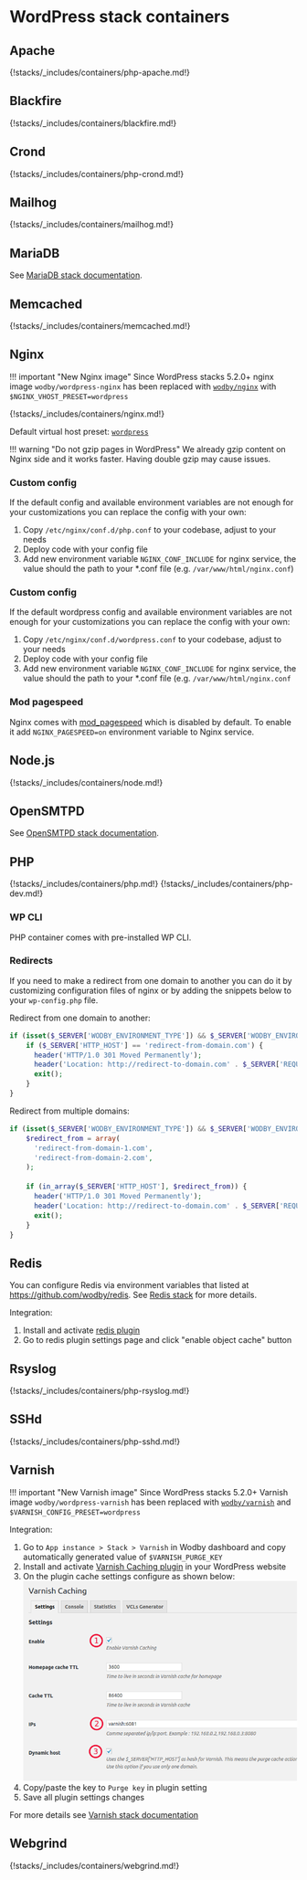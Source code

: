 # WordPress stack containers

## Apache

{!stacks/_includes/containers/php-apache.md!}

## Blackfire

{!stacks/_includes/containers/blackfire.md!}

## Crond

{!stacks/_includes/containers/php-crond.md!}

## Mailhog

{!stacks/_includes/containers/mailhog.md!}

## MariaDB

See [MariaDB stack documentation](../mariadb/index.md).

## Memcached

{!stacks/_includes/containers/memcached.md!}

## Nginx

!!! important "New Nginx image" 
    Since WordPress stacks 5.2.0+ nginx image `wodby/wordpress-nginx` has been replaced with [`wodby/nginx`](https://github.com/wodby/nginx) with `$NGINX_VHOST_PRESET=wordpress`
    
{!stacks/_includes/containers/nginx.md!}

Default virtual host preset: [`wordpress`](https://github.com/wodby/nginx/blob/master/templates/presets/wordpress.conf.tmpl)    

!!! warning "Do not gzip pages in WordPress"
    We already gzip content on Nginx side and it works faster. Having double gzip may cause issues.

### Custom config

If the default config and available environment variables are not enough for your customizations you can replace the config with your own:

1. Copy `/etc/nginx/conf.d/php.conf` to your codebase, adjust to your needs
2. Deploy code with your config file
3. Add new environment variable `NGINX_CONF_INCLUDE` for nginx service, the value should the path to your *.conf file (e.g. `/var/www/html/nginx.conf`)

### Custom config

If the default wordpress config and available environment variables are not enough for your customizations you can replace the config with your own:

1. Copy `/etc/nginx/conf.d/wordpress.conf` to your codebase, adjust to your needs
2. Deploy code with your config file
3. Add new environment variable `NGINX_CONF_INCLUDE` for nginx service, the value should the path to your *.conf file (e.g. `/var/www/html/nginx.conf`

### Mod pagespeed

Nginx comes with [mod_pagespeed](https://www.modpagespeed.com/) which is disabled by default. To enable it add `NGINX_PAGESPEED=on` environment variable to Nginx service.

## Node.js

{!stacks/_includes/containers/node.md!}

## OpenSMTPD

See [OpenSMTPD stack documentation](../opensmtpd/index.md).

## PHP

{!stacks/_includes/containers/php.md!}
{!stacks/_includes/containers/php-dev.md!}

### WP CLI

PHP container comes with pre-installed WP CLI.

### Redirects

If you need to make a redirect from one domain to another you can do it by customizing configuration files of nginx or by adding the snippets below to your `wp-config.php` file.

Redirect from one domain to another:

```php
if (isset($_SERVER['WODBY_ENVIRONMENT_TYPE']) && $_SERVER['WODBY_ENVIRONMENT_TYPE'] == 'prod' && php_sapi_name() != "cli") {
    if ($_SERVER['HTTP_HOST'] == 'redirect-from-domain.com') {
      header('HTTP/1.0 301 Moved Permanently');
      header('Location: http://redirect-to-domain.com' . $_SERVER['REQUEST_URI']);
      exit();
    }
}
```

Redirect from multiple domains:

```php
if (isset($_SERVER['WODBY_ENVIRONMENT_TYPE']) && $_SERVER['WODBY_ENVIRONMENT_TYPE'] == 'prod' && php_sapi_name() != "cli") {
    $redirect_from = array(
      'redirect-from-domain-1.com',
      'redirect-from-domain-2.com',
    );

    if (in_array($_SERVER['HTTP_HOST'], $redirect_from)) {
      header('HTTP/1.0 301 Moved Permanently');
      header('Location: http://redirect-to-domain.com' . $_SERVER['REQUEST_URI']);
      exit();
    }
}
```

## Redis

You can configure Redis via environment variables that listed at https://github.com/wodby/redis. See [Redis stack](../redis/index.md) for more details.

Integration:

1. Install and activate [redis plugin](https://wordpress.org/plugins/redis-cache)
2. Go to redis plugin settings page and click "enable object cache" button

## Rsyslog

{!stacks/_includes/containers/php-rsyslog.md!}

## SSHd

{!stacks/_includes/containers/php-sshd.md!}

## Varnish 

!!! important "New Varnish image"
    Since WordPress stacks 5.2.0+ Varnish image `wodby/wordpress-varnish` has been replaced with [`wodby/varnish`](https://github.com/wodby/varnish) and `$VARNISH_CONFIG_PRESET=wordpress`

Integration:

1. Go to `App instance > Stack > Varnish` in Wodby dashboard and copy automatically generated value of `$VARNISH_PURGE_KEY`
2. Install and activate [Varnish Caching plugin](https://wordpress.org/plugins/vcaching) in your WordPress website
3. On the plugin cache settings configure as shown below:  
    ![Varnish Caching plugin settings](../../assets/wp-varnish-caching-plugin-settings.png)
4. Copy/paste the key to `Purge key` in plugin setting 
5. Save all plugin settings changes

For more details see [Varnish stack documentation](../varnish/index.md)

## Webgrind

{!stacks/_includes/containers/webgrind.md!}
